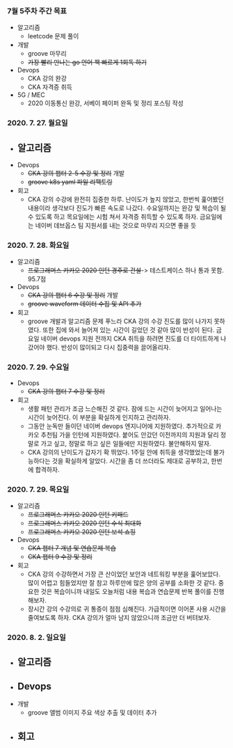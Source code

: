 ### 7월 5주차 주간 목표
- 알고리즘
  - leetcode 문제 풀이
- 개발
  - groove 마무리
  - ~~가장 빨리 만나는 go 언어 책 빠르게 1회독 하기~~
- Devops
  - CKA 강의 완강
  - CKA 자격증 취득
- 5G / MEC
  - 2020 이동통신 완강, 서베이 페이퍼 완독 및 정리 포스팅 작성

### 2020. 7. 27. 월요일
- 알고리즘
  - 
- Devops
  - ~~CKA 강의 챕터 2-5 수강 및 정리~~
  개발
  - ~~groove k8s yaml 파일 리팩토링~~
- 회고
  - CKA 강의 수강에 완전히 집중한 하루. 난이도가 높지 않았고, 한번씩 훑어봤던 내용이라 생각보다 진도가 빠른 속도로 나갔다. 수요일까지는 완강 및 복습이 될 수 있도록 하고 목요일에는 시험 쳐서 자격증 취득할 수 있도록 하자. 금요일에는 네이버 데브옵스 팀 지원서를 내는 것으로 마무리 지으면 좋을 듯

### 2020. 7. 28. 화요일
- 알고리즘
  - ~~프로그래머스 카카오 2020 인턴 경주로 건설~~-> 테스트케이스 하나 통과 못함. 95.7점
- Devops
  - ~~CKA 강의 챕터 6 수강 및 정리~~
  개발
  - ~~groove waveform 데이터 수집 및 API 추가~~
- 회고
  - groove 개발과 알고리즘 문제 푸느라 CKA 강의 수강 진도를 많이 나가지 못하였다. 또한 집에 와서 늘어져 있는 시간이 길었던 것 같아 많이 반성이 된다. 금요일 네이버 devops 지원 전까지 CKA 취득을 하려면 진도를 더 타이트하게 나갔어야 했다. 반성이 많이되고 다시 집중력을 끌어올리자.

### 2020. 7. 29. 수요일
- Devops
  - ~~CKA 강의 챕터 7 수강 및 정리~~
- 회고
  - 생활 패턴 관리가 조금 느슨해진 것 같다. 잠에 드는 시간이 늦어지고 일어나는 시간이 늦어진다. 이 부분을 확실하게 인지하고 관리하자.
  - 그동안 눈독만 들이던 네이버 devops 엔지니어에 지원하였다. 추가적으로 카카오 추천팀 가을 인턴에 지원하였다. 붙어도 안갔던 이전까지의 지원과 달리 정말로 가고 싶고, 정말로 하고 싶은 일들에만 지원하였다. 불안해하지 말자.
  - CKA 강의의 난이도가 갑자기 확 뛰었다. 1주일 안에 취득을 생각했었는데 불가능하다는 것을 확실하게 알았다. 시간을 좀 더 쓰더라도 제대로 공부하고, 한번에 합격하자.
  
### 2020. 7. 29. 목요일
- 알고리즘
  - ~~프로그래머스 카카오 2020 인턴 키패드~~
  - ~~프로그래머스 카카오 2020 인턴 수식 최대화~~
  - ~~프로그래머스 카카오 2020 인턴 보석 쇼핑~~
- Devops
  - ~~CKA 챕터 7 개념 및 연습문제 복습~~
  - ~~CKA 챕터 9 수강 및 정리~~
- 회고
  - CKA 강의 수강하면서 가장 큰 산이었던 보안과 네트워킹 부분을 훑어보았다. 많이 어렵고 힘들었지만 잘 참고 하루만에 많은 양의 공부를 소화한 것 같다. 중요한 것은 복습이니까 내일도 오늘처럼 내용 복습과 연습문제 반복 풀이를 진행해보자.
  - 장시간 강의 수강의로 귀 통증이 점점 심해진다. 가급적이면 이어폰 사용 시간을 줄여보도록 하자. CKA 강의가 얼마 남지 않았으니까 조금만 더 버텨보자.

### 2020. 8. 2. 일요일
- 알고리즘
  - 
- Devops
  - 
- 개발
  - groove 앨범 이미지 주요 색상 추출 및 데이터 추가
- 회고
  - 
